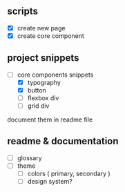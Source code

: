 ## scripts

- [x] create new page
- [x] create core component

## project snippets

- [ ] core components snippets
  - [x] typography
  - [x] button
  - [ ] flexbox div
  - [ ] grid div

document them in readme file

## readme & documentation
- [ ] glossary
- [ ] theme 
  - [ ] colors ( primary, secondary )
  - [ ] design system?
